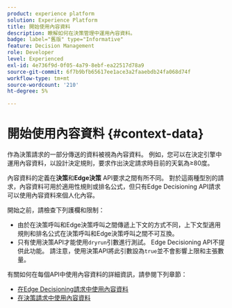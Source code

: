 ```yaml
---
product: experience platform
solution: Experience Platform
title: 開始使用內容資料
description: 瞭解如何在決策管理中運用內容資料。
badge: label="舊版" type="Informative"
feature: Decision Management
role: Developer
level: Experienced
exl-id: 4e736f9d-0f05-4a79-8ebf-ea22517d78a9
source-git-commit: 6f7b9bfb65617ee1ace3a2faaebdb24fa068d74f
workflow-type: tm+mt
source-wordcount: '210'
ht-degree: 5%

---
```


# 開始使用內容資料 {#context-data}

作為決策請求的一部分傳送的資料被視為內容資料。 例如，您可以在決定引擎中運用內容資料，以設計決定規則，要求作出決定請求時目前的天氣為≥80度。

內容資料的定義在&#x200B;**決策**&#x200B;和&#x200B;**Edge決策** API要求之間有所不同。 對於這兩種型別的請求，內容資料可用於適用性規則或排名公式，但只有Edge Decisioning API請求可以使用內容資料來個人化內容。

開始之前，請檢查下列護欄和限制：

* 由於在決策呼叫和Edge決策呼叫之間傳遞上下文的方式不同，上下文型適用規則和排名公式在決策呼叫和Edge決策呼叫之間不可互換。
* 只有使用決策API才能使用`dryrun`引數進行測試。 Edge Decisioning API不提供此功能。 請注意，使用決策API將此引數設為`true`並不會影響上限和主張數量。

有關如何在每個API中使用內容資料的詳細資訊，請參閱下列章節：

* [在Edge Decisioning請求中使用內容資料](context-data-edge.md)
* [在決策請求中使用內容資料](context-data-decisioning.md)
